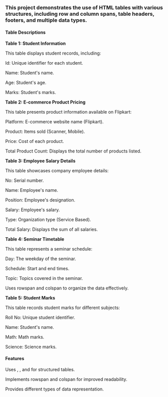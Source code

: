<h3>This project demonstrates the use of HTML tables with various structures, including row and column spans, table headers, footers, and multiple data types.</h3>

<h4>Table Descriptions</h4>

<b>Table 1: Student Information</b>

This table displays student records, including:

Id: Unique identifier for each student.

Name: Student's name.

Age: Student's age.

Marks: Student's marks.

<b>Table 2: E-commerce Product Pricing</b>

This table presents product information available on Flipkart:

Platform: E-commerce website name (Flipkart).

Product: Items sold (Scanner, Mobile).

Price: Cost of each product.

Total Product Count: Displays the total number of products listed.

<b>Table 3: Employee Salary Details</b>

This table showcases company employee details:

No: Serial number.

Name: Employee's name.

Position: Employee's designation.

Salary: Employee's salary.

Type: Organization type (Service Based).

Total Salary: Displays the sum of all salaries.

<b>Table 4: Seminar Timetable</b>

This table represents a seminar schedule:

Day: The weekday of the seminar.

Schedule: Start and end times.

Topic: Topics covered in the seminar.

Uses rowspan and colspan to organize the data effectively.

<b>Table 5: Student Marks</b>

This table records student marks for different subjects:

Roll No: Unique student identifier.

Name: Student's name.

Math: Math marks.

Science: Science marks.

<h4>Features</h4>

Uses <thead>, <tbody>, and <tfoot> for structured tables.

Implements rowspan and colspan for improved readability.

Provides different types of data representation.